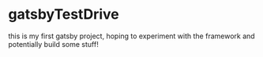 # gatsbyTestDrive
this is my first gatsby project, hoping to experiment with the framework and potentially build some stuff!
